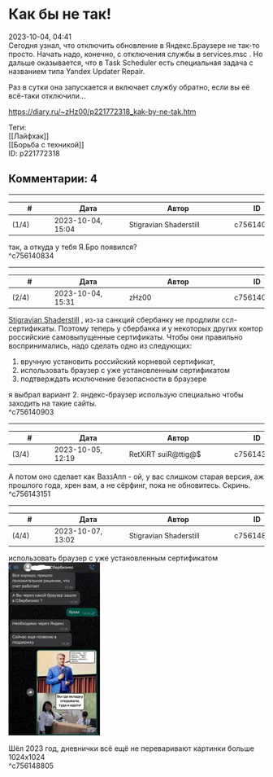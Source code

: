 Как бы не так!
==============

  
2023-10-04, 04:41  
 Сегодня узнал, что отключить обновление в Яндекс.Браузере не так-то просто. Начать надо, конечно, с отключения службы в services.msc . Но дальше оказывается, что в Task Scheduler есть специальная задача с названием типа Yandex Updater Repair.   
   
 Раз в сутки она запускается и включает службу обратно, если вы её всё-таки отключили...   
  
<https://diary.ru/~zHz00/p221772318_kak-by-ne-tak.htm>  
  
Теги:  
[[Лайфхак]]  
[[Борьба с техникой]]  
ID: p221772318  


Комментарии: 4
--------------

  


---



|         #         |              Дата              |                     Автор                     |           ID           |
| --- | --- | --- | --- |
| (1/4) | 2023-10-04, 15:04 | Stigravian Shaderstill | c756140834 |

  
 так, а откуда у тебя Я.Бро появился?   
 ^c756140834

---



|         #         |              Дата              |                     Автор                     |           ID           |
| --- | --- | --- | --- |
| (2/4) | 2023-10-04, 15:31 | zHz00 | c756140903 |

  
  [Stigravian Shaderstill](https://stigravian.diary.ru "Science, Death, Rock-n-Roll")  , из-за санкций сбербанку не продлили ссл-сертификаты. Поэтому теперь у сбербанка и у некоторых других контор российские самовыпущенные сертификаты. Чтобы они правильно воспринимались, надо сделать одно из следующих:   
   
 1. вручную установить российский корневой сертификат,   
 2. использовать браузер с уже установленным сертификатом   
 3. подтверждать исключение безопасности в браузере   
   
 я выбрал вариант 2. яндекс-браузер использую специально чтобы заходить на такие сайты.   
 ^c756140903

---



|         #         |              Дата              |                     Автор                     |           ID           |
| --- | --- | --- | --- |
| (3/4) | 2023-10-05, 12:19 | RetXiRT suiR@ttig@$ | c756143151 |

  
 А потом оно сделает как ВаззАпп - ой, у вас слишком старая версия, аж прошлого года, хрен вам, а не сёрфинг, пока не обновитесь. Скринь.   
 ^c756143151

---



|         #         |              Дата              |                     Автор                     |           ID           |
| --- | --- | --- | --- |
| (4/4) | 2023-10-07, 13:02 | Stigravian Shaderstill | c756148805 |

  
  использовать браузер с уже установленным сертификатом    
  [![](pics/cdtyQ.jpg)](https://diary.ru/resize/-/-/3/0/4/2/304223/cdtyQ.jpg)    
   
  Шёл 2023 год, дневнички всё ещё не переваривают картинки больше 1024х1024      
 ^c756148805